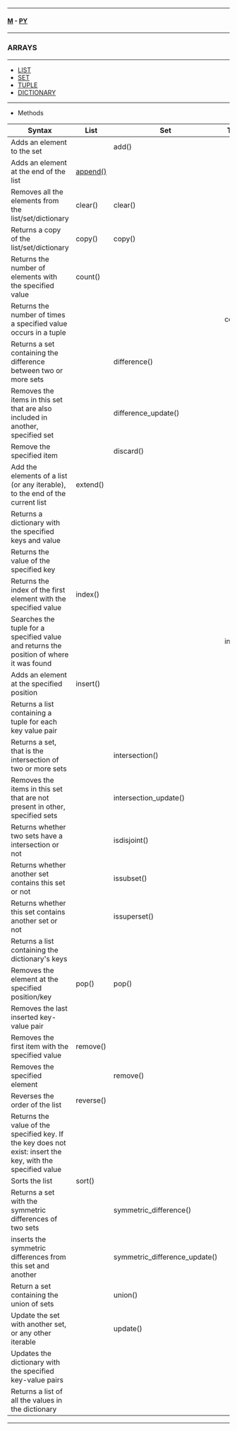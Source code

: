 
---

#### [M](https://github.com/ttltrk/TTT/blob/master/menu.md) - [PY](https://github.com/ttltrk/TTT/blob/master/PY/PY.md)

---

### ARRAYS

---

- [LIST](https://github.com/ttltrk/TTT/blob/master/PY/ARRAYS/LIST/LIST.md)
- [SET](https://github.com/ttltrk/TTT/blob/master/PY/ARRAYS/SET/SET.md)
- [TUPLE](https://github.com/ttltrk/TTT/blob/master/PY/ARRAYS/TUPLE/TUPLE.md)
- [DICTIONARY](https://github.com/ttltrk/TTT/blob/master/PY/ARRAYS/DICT/DICT.md)

---

- Methods

| Syntax | List | Set | Tuple | Dictionary  |
| --- | --- | --- | --- | --- |
| Adds an element to the set | | add() | | |
| Adds an element at the end of the list | [append()](https://github.com/ttltrk/TTT/blob/master/PY/ARRAYS/LIST/LIST_METH/LIST_METH.md#append) | | | |
| Removes all the elements from the list/set/dictionary | clear() | clear() | | clear() |
| Returns a copy of the list/set/dictionary | copy() | copy() | | copy() |
| Returns the number of elements with the specified value | count() |  |  |  |
| Returns the number of times a specified value occurs in a tuple | | | count() | |
| Returns a set containing the difference between two or more sets | | difference() | | |
| Removes the items in this set that are also included in another, specified set | | difference_update() | | |
| Remove the specified item | | discard() | | |
| Add the elements of a list (or any iterable), to the end of the current list | extend() |  |  |  |
| Returns a dictionary with the specified keys and value | | | | fromkeys() |
| Returns the value of the specified key | | | | get() |
| Returns the index of the first element with the specified value | index() | | | |
| Searches the tuple for a specified value and returns the position of where it was found | | | index() | |
| Adds an element at the specified position | insert() | | | |
| Returns a list containing a tuple for each key value pair | | | | items() |
| Returns a set, that is the intersection of two or more sets | | intersection() | | |
| Removes the items in this set that are not present in other, specified sets | | intersection_update() | | |
| Returns whether two sets have a intersection or not | | isdisjoint() | | |
| Returns whether another set contains this set or not | | issubset() | | |
| Returns whether this set contains another set or not | | issuperset() | | |
| Returns a list containing the dictionary's keys | | | | keys() |
| Removes the element at the specified position/key | pop() | pop() | | pop() |
| Removes the last inserted key-value pair | | | | popitem() |
| Removes the first item with the specified value | remove() | | | |
| Removes the specified element | | remove() | | |
| Reverses the order of the list | reverse() | | | |
| Returns the value of the specified key. If the key does not exist: insert the key, with the specified value | | | | setdefault() |
| Sorts the list | sort() | | | |
| Returns a set with the symmetric differences of two sets | | symmetric_difference() | | |
| inserts the symmetric differences from this set and another | | symmetric_difference_update() | | |
| Return a set containing the union of sets | | union() | | |
| Update the set with another set, or any other iterable | | update() | | |
| Updates the dictionary with the specified key-value pairs | | | | update() |
| Returns a list of all the values in the dictionary | | | | values() |

---

